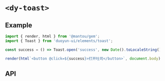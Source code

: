 # `<dy-toast>`

## Example

<gbp-sandpack dependencies="@mantou/gem, duoyun-ui">

```ts
import { render, html } from '@mantou/gem';
import { Toast } from 'duoyun-ui/elements/toast';

const success = () => Toast.open('success', new Date().toLocaleString());

render(html`<button @click=${success}>打开吐司</button>`, document.body);
```

</gbp-sandpack>

## API

<gbp-api src="/src/elements/toast.ts"></gbp-api>
